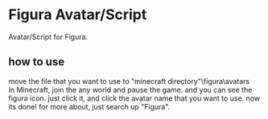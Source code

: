 # Figura Avatar/Script

Avatar/Script for Figura.

## how to use

move the file that you want to use to "minecraft directory"\figura\avatars\
In Minecraft, join the any world and pause the game.
and you can see the figura icon.
just click it, and click the avatar name that you want to use.
now its done! for more about, just search up "Figura".